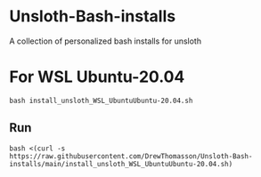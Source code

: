 # Unsloth-Bash-installs
A collection of personalized bash installs for unsloth

# For WSL Ubuntu-20.04
`bash install_unsloth_WSL_UbuntuUbuntu-20.04.sh`
## Run 
`bash <(curl -s https://raw.githubusercontent.com/DrewThomasson/Unsloth-Bash-installs/main/install_unsloth_WSL_UbuntuUbuntu-20.04.sh)`

